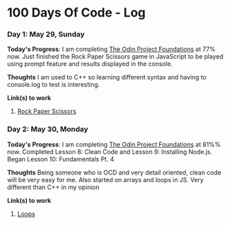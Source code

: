 # 100 Days Of Code - Log

### Day 1: May 29, Sunday

**Today's Progress**: I am completing [The Odin Project Foundations](https://www.theodinproject.com/paths/foundations/courses/foundations) at 77% now. Just finished the Rock Paper Scissors game in JavaScript to be played using prompt feature and results displayed in the console. 

**Thoughts** I am used to C++ so learning different syntax and having to console.log to test is interesting. 

**Link(s) to work**
1. [Rock Paper Scissors](https://github.com/jasminepvo/rock-paper-scissors/blob/main/script.js)

### Day 2: May 30, Monday

**Today's Progress**: I am completing [The Odin Project Foundations](https://www.theodinproject.com/paths/foundations/courses/foundations) at 81%% now. Completed Lesson 8: Clean Code and Lesson 9: Installing Node.js. Began Lesson 10: Fundamentals Pt. 4

**Thoughts** Being someone who is OCD and very detail oriented, clean code will be very easy for me. Also started on arrays and loops in JS. Very different than C++ in my opinion

**Link(s) to work**
1. [Loops](https://github.com/jasminepvo/fundamentals-jsbasics/blob/main/fundamentals-pt4/loops.html)
